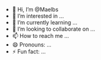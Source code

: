 - 👋 Hi, I’m @Maelbs
- 👀 I’m interested in ...
- 🌱 I’m currently learning ...
- 💞️ I’m looking to collaborate on ...
- 📫 How to reach me ...
- 😄 Pronouns: ...
- ⚡ Fun fact: ...

<!---
Maelbs/Maelbs is a ✨ special ✨ repository because its `README.md` (this file) appears on your GitHub profile.
You can click the Preview link to take a look at your changes.
--->
